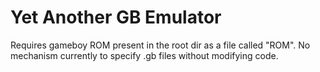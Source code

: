 # Yet Another GB Emulator

Requires gameboy ROM present in the root dir as a file called "ROM". No mechanism currently to specify .gb files without modifying code.
